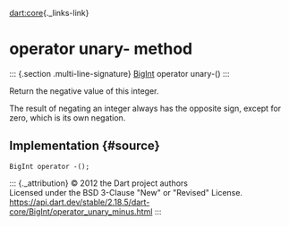 [dart:core](../../dart-core/dart-core-library){._links-link}

operator unary- method
======================

::: {.section .multi-line-signature}
[BigInt](../bigint-class) operator unary-()
:::

Return the negative value of this integer.

The result of negating an integer always has the opposite sign, except
for zero, which is its own negation.

Implementation {#source}
--------------

``` {.language-dart data-language="dart"}
BigInt operator -();
```

::: {._attribution}
© 2012 the Dart project authors\
Licensed under the BSD 3-Clause \"New\" or \"Revised\" License.\
<https://api.dart.dev/stable/2.18.5/dart-core/BigInt/operator_unary_minus.html>
:::
